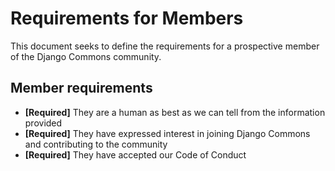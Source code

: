 # Requirements for Members

This document seeks to define the requirements for a prospective member
of the Django Commons community.

## Member requirements

- **[Required]** They are a human as best as we can tell from the information provided
- **[Required]** They have expressed interest in joining Django Commons and contributing to the community
- **[Required]** They have accepted our Code of Conduct
